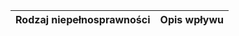 | Rodzaj niepełnosprawności | Opis wpływu |
|---------------------------|-----------------------------------------------|
